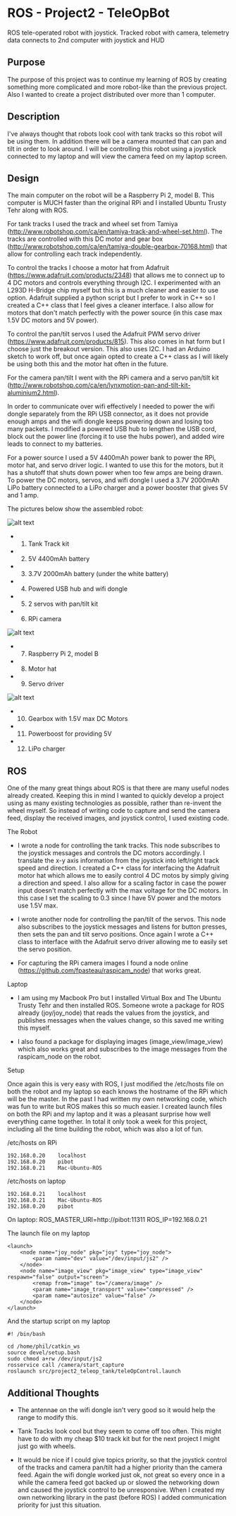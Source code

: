 ROS - Project2 - TeleOpBot
==========================
ROS tele-operated robot with joystick. Tracked robot with camera, telemetry data connects to 2nd computer with joystick and HUD


Purpose
-------

The purpose of this project was to continue my learning of ROS by creating something more complicated and more robot-like than the previous project. Also I wanted to create a project distributed over more than 1 computer.


Description
-----------

I've always thought that robots look cool with tank tracks so this robot will be using them. In addition there will be a camera mounted that can pan and tilt in order to look around. I will be controlling this robot using a joystick connected to my laptop and will view the camera feed on my laptop screen.


Design
------

The main computer on the robot will be a Raspberry Pi 2, model B. This computer is MUCH faster than the original RPi and I installed Ubuntu Trusty Tehr along with ROS.

For tank tracks I used the track and wheel set from Tamiya (http://www.robotshop.com/ca/en/tamiya-track-and-wheel-set.html). The tracks are controlled with this DC motor and gear box (http://www.robotshop.com/ca/en/tamiya-double-gearbox-70168.html) that allow for controlling each track independently.

To control the tracks I choose a motor hat from Adafruit (https://www.adafruit.com/products/2348) that allows me to connect up to 4 DC motors and controls everything through I2C. I experimented with an L293D H-Bridge chip myself but this is a much cleaner and easier to use option. Adafruit supplied a python script but I prefer to work in C++ so I created a C++ class that I feel gives a cleaner interface. I also allow for motors that don't match perfectly with the power source (in this case max 1.5V DC motors and 5V power).

To control the pan/tilt servos I used the Adafruit PWM servo driver (https://www.adafruit.com/products/815). This also comes in hat form but I choose just the breakout version. This also uses I2C. I had an Arduino sketch to work off, but once again opted to create a C++ class as I will likely be using both this and the motor hat often in the future.

For the camera pan/tilt I went with the RPi camera and a servo pan/tilt kit (http://www.robotshop.com/ca/en/lynxmotion-pan-and-tilt-kit-aluminium2.html).

In order to communicate over wifi effectively I needed to power the wifi dongle separately from the RPi USB connector, as it does not provide enough amps and the wifi dongle keeps powering down and losing too many packets. I modified a powered USB hub to lengthen the USB cord, block out the power line (forcing it to use the hubs power), and added wire leads to connect to my batteries.

For a power source I used a 5V 4400mAh power bank to power the RPi, motor hat, and servo driver logic. I wanted to use this for the motors, but it has a shutoff that shuts down power when too few amps are being drawn. To power the DC motors, servos, and wifi dongle I used a 3.7V 2000mAh LiPo battery connected to a LiPo charger and a power booster that gives 5V and 1 amp.

The pictures below show the assembled robot:

![alt text](http://www.typhoonsoftware.com/GitHub/ROS_Project2_TeleOpBot/teleOpProject1.jpg "Project Design 1")

- 1) Tank Track kit
- 2) 5V 4400mAh battery
- 3) 3.7V 2000mAh battery (under the white battery)
- 4) Powered USB hub and wifi dongle
- 5) 2 servos with pan/tilt kit
- 6) RPi camera


![alt text](http://www.typhoonsoftware.com/GitHub/ROS_Project2_TeleOpBot/teleOpProject2.jpg "Project Design 2")

- 7) Raspberry Pi 2, model B
- 8) Motor hat
- 9) Servo driver


![alt text](http://www.typhoonsoftware.com/GitHub/ROS_Project2_TeleOpBot/teleOpProject3.jpg "Project Design 3")

- 10) Gearbox with 1.5V max DC Motors
- 11) Powerboost for providing 5V
- 12) LiPo charger


ROS
---

One of the many great things about ROS is that there are many useful nodes already created. Keeping this in mind I wanted to quickly develop a project using as many existing technologies as possible, rather than re-invent the wheel myself. So instead of writing code to capture and send the camera feed, display the received images, and joystick control, I used existing code.

The Robot

- I wrote a node for controlling the tank tracks. This node subscribes to the joystick messages and controls the DC motors accordingly. I translate the x-y axis information from the joystick into left/right track speed and direction. I created a C++ class for interfacing the Adafruit motor hat which allows me to easily control 4 DC motos by simply giving a direction and speed. I also allow for a scaling factor in case the power input doesn't match perfectly with the max voltage for the DC motors. In this case I set the scaling to 0.3 since I have 5V power and the motors use 1.5V max.

- I wrote another node for controlling the pan/tilt of the servos. This node also subscribes to the joystick messages and listens for button presses, then sets the pan and tilt servo positions. Once again I wrote a C++ class to interface with the Adafruit servo driver allowing me to easily set the servo position.

- For capturing the RPi camera images I found a node online (https://github.com/fpasteau/raspicam_node) that works great.

Laptop

- I am using my Macbook Pro but I installed Virtual Box and The Ubuntu Trusty Tehr and then installed ROS. Someone wrote a package for ROS already (joy/joy_node) that reads the values from the joystick, and publishes messages when the values change, so this saved me writing this myself.

- I also found a package for displaying images (image_view/image_view) which also works great and subscribes to the image messages from the raspicam_node on the robot.

Setup

Once again this is very easy with ROS, I just modified the /etc/hosts file on both the robot and my laptop so each knows the hostname of the RPi which will be the master. In the past I had written my own networking code, which was fun to write but ROS makes this so much easier. I created launch files on both the RPi and my laptop and it was a pleasant surprise how well everything came together. In total it only took a week for this project, including all the time building the robot, which was also a lot of fun.

/etc/hosts on RPi
```
192.168.0.20    localhost
192.168.0.20    pibot
192.168.0.21    Mac-Ubuntu-ROS
```

/etc/hosts on laptop
```
192.168.0.21    localhost
192.168.0.21    Mac-Ubuntu-ROS
192.168.0.20    pibot
```

On laptop:
ROS_MASTER_URI=http://pibot:11311
ROS_IP=192.168.0.21

The launch file on my laptop
```
<launch>
	<node name="joy_node" pkg="joy" type="joy_node">
		<param name="dev" value="/dev/input/js2" />
	</node>
	<node name="image_view" pkg="image_view" type="image_view" respawn="false" output="screen">
		<remap from="image" to="/camera/image" />
		<param name="image_transport" value="compressed" />
		<param name="autosize" value="false" />
	</node>
</launch>
```

And the startup script on my laptop
```
#! /bin/bash

cd /home/phil/catkin_ws
source devel/setup.bash
sudo chmod a+rw /dev/input/js2
rosservice call /camera/start_capture
roslaunch src/project2_teleop_tank/teleOpControl.launch
```


Additional Thoughts
-------------------

- The antennae on the wifi dongle isn't very good so it would help the range to modify this.

- Tank Tracks look cool but they seem to come off too often. This might have to do with my cheap $10 track kit but for the next project I might just go with wheels.

- It would be nice if I could give topics priority, so that the joystick control of the tracks and camera pan/tilt had a higher priority than the camera feed. Again the wifi dongle worked just ok, not great so every once in a while  the camera feed got backed up or slowed the networking down and caused the joystick control to be unresponsive. When I created my own networking library in the past (before ROS) I added communication priority for just this situation.
